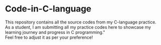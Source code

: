 # Code-in-C-language
This repository contains all the source codes from my C-language practice. As a student, I am submitting all my practice codes here to showcase my learning journey and progress in C programming." <br> Feel free to adjust it as per your preference!
